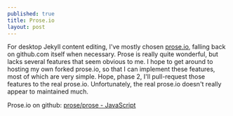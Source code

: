 ```yaml
---
published: true
title: Prose.io
layout: post
---
```



For desktop Jekyll content editing, I've mostly chosen [prose.io](http://prose.io/), falling back on github.com itself when necessary. Prose is really quite wonderful, but lacks several features that seem obvious to me. I hope to get around to hosting my own forked prose.io, so that I can implement these features, most of which are very simple. Hope, phase 2, I'll pull-request those features to the real prose.io. Unfortunately, the real prose.io doesn't really appear to maintained much.

Prose.io on github: [prose/prose - JavaScript](https://github.com/prose/prose)
